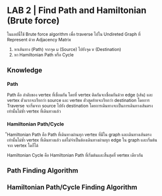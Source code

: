 # LAB 2 | Find Path and Hamiltonian (Brute force)

ในแลปนี้ใช้ Brute force algorithm เพื่อ traverse ไปใน Undireted Graph ที่ Represent ด้วย Adjacency Matrix

1. หาเส้นทาง (Path) จากจุด u (Source) ไปยังจุด v (Destination)
2. หา Hamiltonian Path หรือ Cycle

## Knowledge

### Path

Path คือ ลำดับของ vertex ที่เชื่อมกัน โดยที่ vertex ติดกันจะเชื่อมกันด้วย edge (เส้น) และ vertex ตัวแรกจะเรียกว่า source และ vertex ตัวสุดท้ายจะเรียกว่า destination
โดยการ Traverse จะเริ่มจาก source ไปยัง destination โดยการเดินทางจะเป็นการเดินทางเส้นตรงเท่านั้นไม่ซ้ำ vertex ที่เดินทางแล้ว

### Hamiltonian Path/Cycle

็Hamiltonian Path คือ Path ที่เดินทางผ่านทุก vertex ที่มีใน graph และเดินทางเส้นตรงเท่านั้นไม่ซ้ำ vertex ที่เดินทางแล้ว แต่ไม่จำเป็นต้องเดินทางผ่านทุก edge ใน graph และเริ่มต้นจาก vertex ใดก็ได้

Hamiltonian Cycle คือ Hamiltonian Path ที่เริ่มต้นและสิ้นสุดที่ vertex เดียวกัน

## Path Finding Algorithm

## Hamiltonian Path/Cycle Finding Algorithm
